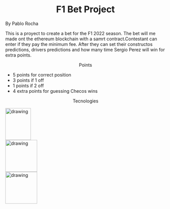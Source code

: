 <h1 align="center">F1 Bet Project</h1>
By Pablo Rocha

This is a proyect to create a bet for the F1 2022 season. The bet will me made ont the ethereum blockchain with a samrt contract.Contestant can enter if they pay the minimum fee. After they can set their constructos predictions, drivers predictions and how many time Sergio Perez will win for extra points.

<p align="center">Points</p>
<ul>
<li>5 points for correct position</li>
<li>3 points if 1 off </li>
<li>1 points if 2 off</li>
<li>4 extra points for guessing Checos wins</li>
</ul>

<p align="center">Tecnologies</p>

<img src="https://upload.wikimedia.org/wikipedia/commons/thumb/9/98/Solidity_logo.svg/1200px-Solidity_logo.svg.png" alt="drawing" width="80" height ="100"/>
<br>
<img src="https://upload.wikimedia.org/wikipedia/commons/thumb/4/47/React.svg/1200px-React.svg.png" alt="drawing" width="100"/>
<br>
<img src="https://upload.wikimedia.org/wikipedia/commons/thumb/8/8e/Nextjs-logo.svg/1200px-Nextjs-logo.svg.png" alt="drawing" width="100"/>
